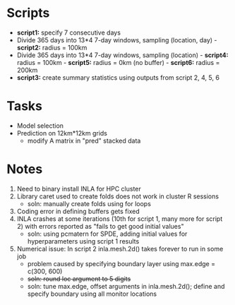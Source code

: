 # Scripts
- **script1:** specify 7 consecutive days
- Divide 365 days into 13*4 7-day windows, sampling (location, day)
       - **script2:** radius = 100km
- Divide 365 days into 13*4 7-day windows, sampling (location)
       - **script4:** radius = 100km
       - **script5:** radius = 0km (no buffer)
       - **script6:** radius = 200km
- **script3:** create summary statistics using outputs from script 2, 4, 5, 6

# Tasks
- Model selection
- Prediction on 12km*12km grids
     - modify A matrix in "pred" stacked data

# Notes
1. Need to binary install INLA for HPC cluster
2. Library caret used to create folds does not work in cluster R sessions
   - soln: manually create folds using for loops
3. Coding error in defining buffers gets fixed
4. INLA crashes at some iterations (10th for script 1, many more for script 2) with errors reported as "fails to get good initial values"
   - soln: using pcmatern for SPDE, adding initial values for hyperparameters using script 1 results
6. Numerical issue: In script 2 inla.mesh.2d() takes forever to run in some job
   - problem caused by specifying boundary layer using max.edge = c(300, 600)
   - ~~soln: round loc argument to 5 digits~~
   - soln: tune max.edge, offset arguments in inla.mesh.2d(); define and specify boundary using all monitor locations


